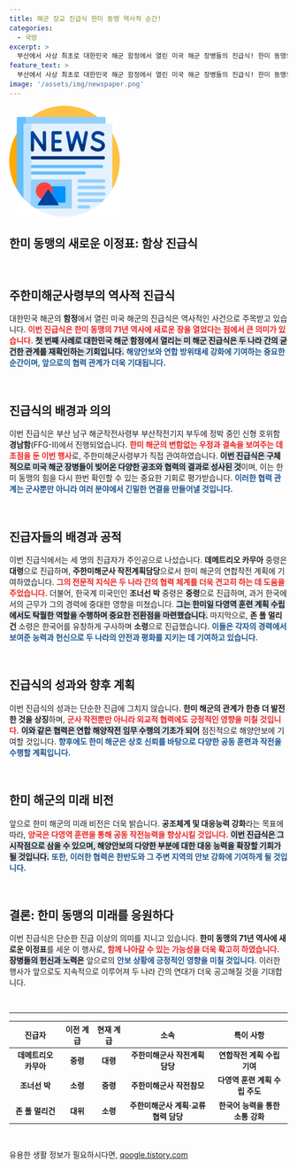 ```yaml
---
title: 해군 장교 진급식 한미 동맹 역사적 순간!
categories:
  - 국방
excerpt: >
  부산에서 사상 최초로 대한민국 해군 함정에서 열린 미국 해군 장병들의 진급식! 한미 동맹의 71년 역사 속 뜻깊은 순간이 드러나며, 강화된 협력과 해양 안보의 중요성을 다시금 확인하는 자리였다. 
feature_text: >
  부산에서 사상 최초로 대한민국 해군 함정에서 열린 미국 해군 장병들의 진급식! 한미 동맹의 71년 역사 속 뜻깊은 순간이 드러나며, 강화된 협력과 해양 안보의 중요성을 다시금 확인하는 자리였다. 
image: '/assets/img/newspaper.png'
---
```


<p><img src="/assets/img/newspaper.png" alt="kimp 속보" /></p>

<h2 data-ke-size="size26">한미 동맹의 새로운 이정표: 함상 진급식</h2>

<p data-ke-size="size16">&nbsp;</p> 

<h2 data-ke-size="size26">주한미해군사령부의 역사적 진급식</h2>

<p>대한민국 해군의 <b>함정</b>에서 열린 미국 해군의 진급식은 역사적인 사건으로 주목받고 있습니다. <b><span style="color: #ee2323;">이번 진급식은 한미 동맹의 71년 역사에 새로운 장을 열었다는 점에서 큰 의미가 있습니다.</span></b> <b><span style="background-color: #21538527;">첫 번째 사례로 대한민국 해군 함정에서 열리는 미 해군 진급식은 두 나라 간의 굳건한 관계를 재확인하는 기회입니다.</span></b> <b><span style="color: #1a5490;">해양안보와 연합 방위태세 강화에 기여하는 중요한 순간이며, 앞으로의 협력 관계가 더욱 기대됩니다.</span></b></p>

<p data-ke-size="size16">&nbsp;</p> 

<h2 data-ke-size="size26">진급식의 배경과 의의</h2>

<p>이번 진급식은 부산 남구 해군작전사령부 부산작전기지 부두에 정박 중인 신형 호위함 <b>경남함</b>(FFG-Ⅱ)에서 진행되었습니다. <b><span style="color: #ee2323;">한미 해군의 변함없는 우정과 결속을 보여주는 데 초점을 둔 이번 행사</span></b>로, 주한미해군사령부가 직접 관여하였습니다. <b><span style="background-color: #21538527;">이번 진급식은 구체적으로 미국 해군 장병들이 빚어온 다양한 공조와 협력의 결과로 성사된 것</span></b>이며, 이는 한미 동맹의 힘을 다시 한번 확인할 수 있는 중요한 기회로 평가받습니다. <b><span style="color: #1a5490;">이러한 협력 관계는 군사뿐만 아니라 여러 분야에서 긴밀한 연결을 만들어낼 것입니다.</span></b></p>

<p data-ke-size="size16">&nbsp;</p> 

<h2 data-ke-size="size26">진급자들의 배경과 공적</h2>

<p>이번 진급식에서는 세 명의 진급자가 주인공으로 나섰습니다. <b>데메트리오 카무아</b> 중령은 <b>대령</b>으로 진급하며, <b>주한미해군사 작전계획담당</b>으로서 한미 해군의 연합작전 계획에 기여하였습니다. <b><span style="color: #ee2323;">그의 전문적 지식은 두 나라 간의 협력 체계를 더욱 견고히 하는 데 도움을 주었습니다.</span></b> 더불어, 한국계 미국인인 <b>조너선 박</b> 중령은 <b>중령</b>으로 진급하며, 과거 한국에서의 근무가 그의 경력에 중대한 영향을 미쳤습니다. <b><span style="background-color: #21538527;">그는 한미일 다영역 훈련 계획 수립에서도 탁월한 역할을 수행하며 중요한 전환점을 마련했습니다.</span></b> 마지막으로, <b>존 폴 멀리건</b> 소령은 한국어를 유창하게 구사하며 <b>소령</b>으로 진급했습니다. <b><span style="color: #1a5490;">이들은 각자의 경력에서 보여준 능력과 헌신으로 두 나라의 안전과 평화를 지키는 데 기여하고 있습니다.</span></b></p>

<p data-ke-size="size16">&nbsp;</p> 

<h2 data-ke-size="size26">진급식의 성과와 향후 계획</h2>

<p>이번 진급식의 성과는 단순한 진급에 그치지 않습니다. <b>한미 해군의 관계가 한층 더 발전한 것을 상징</b>하며, <b><span style="color: #ee2323;">군사 작전뿐만 아니라 외교적 협력에도 긍정적인 영향을 미칠 것입니다.</span></b> <b><span style="background-color: #21538527;">이와 같은 협력은 연합 해양작전 임무 수행의 기초가 되어</span></b> 점진적으로 해양안보에 기여할 것입니다. <b><span style="color: #1a5490;">향후에도 한미 해군은 상호 신뢰를 바탕으로 다양한 공동 훈련과 작전을 수행할 계획입니다.</span></b></p>

<p data-ke-size="size16">&nbsp;</p> 

<h2 data-ke-size="size26">한미 해군의 미래 비전</h2>

<p>앞으로 한미 해군의 미래 비전은 더욱 밝습니다. <b>공조체계 및 대응능력 강화</b>라는 목표에 따라, <b><span style="color: #ee2323;">양국은 다영역 훈련을 통해 공동 작전능력을 향상시킬 것입니다.</span></b> <b><span style="background-color: #21538527;">이번 진급식은 그 시작점으로 삼을 수 있으며, 해양안보의 다양한 부분에 대한 대응 능력을 확장할 기회가 될 것입니다.</span></b> <b><span style="color: #1a5490;">또한, 이러한 협력은 한반도와 그 주변 지역의 안보 강화에 기여하게 될 것입니다.</span></b></p>

<p data-ke-size="size16">&nbsp;</p> 

<h2 data-ke-size="size26">결론: 한미 동맹의 미래를 응원하다</h2>

<p>이번 진급식은 단순한 진급 이상의 의미를 지니고 있습니다. <b>한미 동맹의 71년 역사에 새로운 이정표</b>를 세운 이 행사로, <b><span style="color: #ee2323;">함께 나아갈 수 있는 가능성을 더욱 확고히 하였습니다.</span></b> <b><span style="background-color: #21538527;">장병들의 헌신과 노력은</span></b> 앞으로의 <b><span style="color: #1a5490;">안보 상황에 긍정적인 영향을 미칠 것입니다.</span></b> 이러한 행사가 앞으로도 지속적으로 이루어져 두 나라 간의 연대가 더욱 공고해질 것을 기대합니다.</p>

<p data-ke-size="size16">&nbsp;</p> 

<hr />

<table style="width: 100%;">
 <thead>
  <tr>
   <th style="text-align: center;"><b>진급자</b></th>
   <th style="text-align: center;"><b>이전 계급</b></th>
   <th style="text-align: center;"><b>현재 계급</b></th>
   <th style="text-align: center;"><b>소속</b></th>
   <th style="text-align: center;"><b>특이 사항</b></th>
  </tr>
 </thead>
 <tbody>
  <tr>
   <td style="text-align: center;"><b>데메트리오 카무아</b></td>
   <td style="text-align: center;"><b>중령</b></td>
   <td style="text-align: center;"><b>대령</b></td>
   <td style="text-align: center;"><b>주한미해군사 작전계획담당</b></td>
   <td style="text-align: center;"><b>연합작전 계획 수립 기여</b></td>
  </tr>
  <tr>
   <td style="text-align: center;"><b>조너선 박</b></td>
   <td style="text-align: center;"><b>소령</b></td>
   <td style="text-align: center;"><b>중령</b></td>
   <td style="text-align: center;"><b>주한미해군사 작전참모</b></td>
   <td style="text-align: center;"><b>다영역 훈련 계획 수립 주도</b></td>
  </tr>
  <tr>
   <td style="text-align: center;"><b>존 폴 멀리건</b></td>
   <td style="text-align: center;"><b>대위</b></td>
   <td style="text-align: center;"><b>소령</b></td>
   <td style="text-align: center;"><b>주한미해군사 계획·교류협력 담당</b></td>
   <td style="text-align: center;"><b>한국어 능력을 통한 소통 강화</b></td>
  </tr>
 </tbody>
</table>

<p data-ke-size="size16">&nbsp;</p> 
유용한 생활 정보가 필요하시다면, <a href="https://qoogle.tistory.com" rel="dofollow">qoogle.tistory.com</a>



